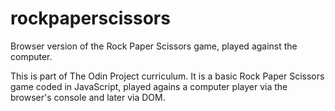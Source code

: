 # rockpaperscissors
Browser version of the Rock Paper Scissors game, played against the computer.

This is part of The Odin Project curriculum. It is a basic Rock Paper Scissors game coded in JavaScript, played agains a computer player via the browser's console and later via DOM.
